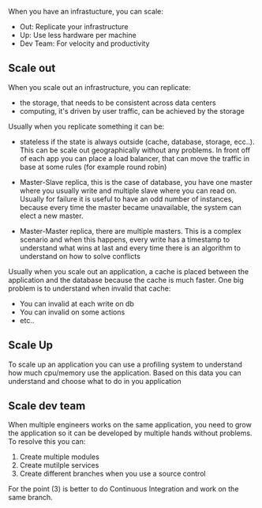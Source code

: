 When you have an infrastucture, you can scale:
- Out: Replicate your infrastructure
- Up: Use less hardware per machine
- Dev Team: For velocity and productivity

## Scale out
When you scale out an infrastructure, you can replicate:
- the storage, that needs to be consistent across data centers
- computing, it's driven by user traffic, can be achieved by the storage

Usually when you replicate something it can be:
* stateless if the state is always outside (cache, database, storage, ecc..).
This can be scale out geographically without any problems.
In front off of each app you can place a load balancer, that can move the traffic in base at some rules (for example round robin)

* Master-Slave replica, this is the case of database, you have one master where you usually write and multiple slave where you can read on.
Usually for failure it is useful to have an odd number of instances, because every time the master became unavailable, the system can elect a new master.

* Master-Master replica, there are multiple masters. This is a complex scenario and when this happens, every write has a timestamp to understand 
what wins at last and every time there is an algorithm to understand on how to solve conflicts

Usually when you scale out an application, a cache is placed between the application and the database because the cache is much faster.
One big problem is to understand when invalid that cache:
- You can invalid at each write on db
- You can invalid on some actions
- etc..

## Scale Up
To scale up an application you can use a profiling system to understand how much cpu/memory use the application.
Based on this data you can understand and choose what to do in you application

## Scale dev team
When multiple engineers works on the same application, you need to grow the application so it can be developed by multiple hands without problems.
To resolve this you can:
1) Create multiple modules
2) Create mutilple services
3) Create different branches when you use a source control

For the point (3) is better to do Continuous Integration and work on the same branch.

